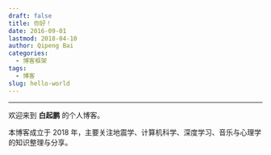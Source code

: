 ```yaml
---
draft: false
title: 你好！
date: 2016-09-01
lastmod: 2018-04-10
author: Qipeng Bai
categories:
  - 博客框架
tags:
  - 博客
slug: hello-world
---
```


---
欢迎来到 **白起鹏** 的个人博客。

本博客成立于 2018 年，主要关注地震学、计算机科学、深度学习、音乐与心理学的知识整理与分享。

<!--more-->
